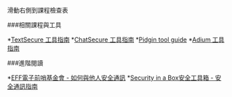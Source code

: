 [Title]: # (現在怎樣?)
[Difficulty]: # (初學者)
[Order]: # (5)

滑動右側到課程檢查表

###相關課程與工具

*[TextSecure 工具指南](umbrella://lesson/textsecure)
*[ChatSecure 工具指南](umbrella://lesson/chatsecure)
*[Pidgin tool guide](umbrella://lesson/pidgin)
*[Adium 工具指南](umbrella://lesson/adium)

###進階閱讀

*[EFF電子前哨基金會 - 如何與他人安全通訊](https://ssd.eff.org/en/module/communicating-others)
*[Security in a Box安全工具箱 - 安全通訊指南](https://securityinabox.org/en/guide/secure-communication)